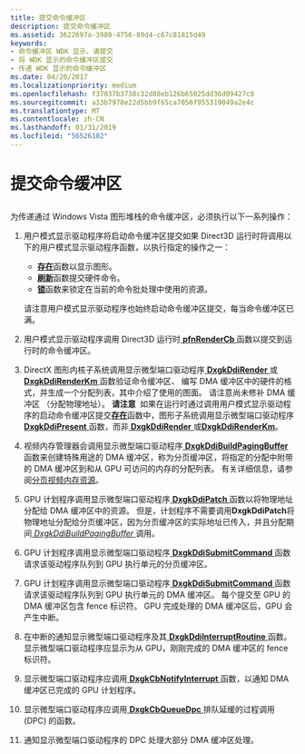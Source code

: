 ```yaml
---
title: 提交命令缓冲区
description: 提交命令缓冲区
ms.assetid: 3622697a-3989-4756-89d4-c67c81815d49
keywords:
- 命令缓冲区 WDK 显示，请提交
- 将 WDK 显示的命令缓冲区提交
- 传递 WDK 显示的命令缓冲区
ms.date: 04/20/2017
ms.localizationpriority: medium
ms.openlocfilehash: f37037b3738c32d88eb126b65025dd36d09427c8
ms.sourcegitcommit: a33b7978e22d5bb9f65ca7056f955319049a2e4c
ms.translationtype: MT
ms.contentlocale: zh-CN
ms.lasthandoff: 01/31/2019
ms.locfileid: "56526102"
---
```

# <a name="submitting-a-command-buffer"></a>提交命令缓冲区


## <span id="ddk_submitting_a_command_buffer_gg"></span><span id="DDK_SUBMITTING_A_COMMAND_BUFFER_GG"></span>


为传递通过 Windows Vista 图形堆栈的命令缓冲区，必须执行以下一系列操作：

1.  用户模式显示驱动程序将启动命令缓冲区提交如果 Direct3D 运行时将调用以下的用户模式显示驱动程序函数，以执行指定的操作之一：

    -   [**存在**](https://msdn.microsoft.com/library/windows/hardware/ff569176)函数以显示图形。
    -   [**刷新**](https://msdn.microsoft.com/library/windows/hardware/ff565957)函数提交硬件命令。
    -   [**锁**](https://msdn.microsoft.com/library/windows/hardware/ff568213)函数来锁定在当前的命令批处理中使用的资源。

    请注意用户模式显示驱动程序也始终启动命令缓冲区提交，每当命令缓冲区已满。

2.  用户模式显示驱动程序调用 Direct3D 运行时[ **pfnRenderCb** ](https://msdn.microsoft.com/library/windows/hardware/ff568923)函数以提交到运行时的命令缓冲区。

3.  DirectX 图形内核子系统调用显示微型端口驱动程序[ **DxgkDdiRender** ](https://msdn.microsoft.com/library/windows/hardware/ff559793)或[ **DxgkDdiRenderKm** ](https://msdn.microsoft.com/library/windows/hardware/ff559800)函数验证命令缓冲区、 编写 DMA 缓冲区中的硬件的格式，并生成一个分配列表，其中介绍了使用的图面。 请注意尚未修补 DMA 缓冲区 （分配物理地址）。
    **请注意**  如果在运行时通过调用用户模式显示驱动程序的启动命令缓冲区提交[**存在**](https://msdn.microsoft.com/library/windows/hardware/ff569176)函数中，图形子系统调用显示微型端口驱动程序[ **DxgkDdiPresent** ](https://msdn.microsoft.com/library/windows/hardware/ff559743)函数，而非[ **DxgkDdiRender** ](https://msdn.microsoft.com/library/windows/hardware/ff559793)或[**DxgkDdiRenderKm**](https://msdn.microsoft.com/library/windows/hardware/ff559800)。

     

4.  视频内存管理器会调用显示微型端口驱动程序[ **DxgkDdiBuildPagingBuffer** ](https://msdn.microsoft.com/library/windows/hardware/ff559587)函数来创建特殊用途的 DMA 缓冲区，称为分页缓冲区，将指定的分配中附带的 DMA 缓冲区到和从 GPU 可访问的内存的分配列表。 有关详细信息，请参阅[分页视频内存资源](paging-video-memory-resources.md)。

5.  GPU 计划程序调用显示微型端口驱动程序[ **DxgkDdiPatch** ](https://msdn.microsoft.com/library/windows/hardware/ff559737)函数以将物理地址分配给 DMA 缓冲区中的资源。 但是，计划程序不需要调用**DxgkDdiPatch**将物理地址分配给分页缓冲区，因为分页缓冲区的实际地址已传入，并且分配期间[ *DxgkDdiBuildPagingBuffer* ](https://msdn.microsoft.com/library/windows/hardware/ff559587)调用。

6.  GPU 计划程序调用显示微型端口驱动程序[ **DxgkDdiSubmitCommand** ](https://msdn.microsoft.com/library/windows/hardware/ff560790)函数请求该驱动程序队列到 GPU 执行单元的分页缓冲区。

7.  GPU 计划程序调用显示微型端口驱动程序[ **DxgkDdiSubmitCommand** ](https://msdn.microsoft.com/library/windows/hardware/ff560790)函数请求该驱动程序队列到 GPU 执行单元的 DMA 缓冲区。 每个提交至 GPU 的 DMA 缓冲区包含 fence 标识符。 GPU 完成处理的 DMA 缓冲区后，GPU 会产生中断。

8.  在中断的通知显示微型端口驱动程序及其[ **DxgkDdiInterruptRoutine** ](https://msdn.microsoft.com/library/windows/hardware/ff559680)函数。 显示微型端口驱动程序应显示为从 GPU，刚刚完成的 DMA 缓冲区的 fence 标识符。

9.  显示微型端口驱动程序应调用[ **DxgkCbNotifyInterrupt** ](https://msdn.microsoft.com/library/windows/hardware/ff559545)函数，以通知 DMA 缓冲区已完成的 GPU 计划程序。

10. 显示微型端口驱动程序应调用[ **DxgkCbQueueDpc** ](https://msdn.microsoft.com/library/windows/hardware/ff559559)排队延缓的过程调用 (DPC) 的函数。

11. 通知显示微型端口驱动程序的 DPC 处理大部分 DMA 缓冲区处理。

 

 





